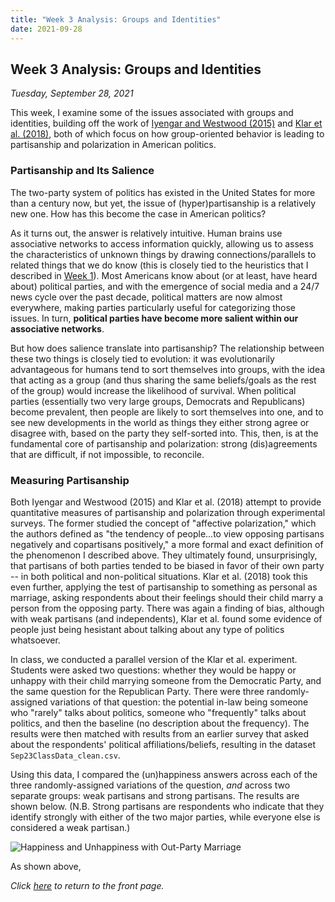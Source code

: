 ```yaml
---
title: "Week 3 Analysis: Groups and Identities"
date: 2021-09-28
---
```

## Week 3 Analysis: Groups and Identities
*Tuesday, September 28, 2021*

This week, I examine some of the issues associated with groups and identities, building off the work of [Iyengar and Westwood (2015)](https://pcl.stanford.edu/research/2015/iyengar-ajps-group-polarization.pdf) and [Klar et al. (2018)](https://academic.oup.com/poq/article-abstract/82/2/379/4996003), both of which focus on how group-oriented behavior is leading to partisanship and polarization in American politics.

### Partisanship and Its Salience
The two-party system of politics has existed in the United States for more than a century now, but yet, the issue of (hyper)partisanship is a relatively new one. How has this become the case in American politics?

As it turns out, the answer is relatively intuitive. Human brains use associative networks to access information quickly, allowing us to assess the characteristics of unknown things by drawing connections/parallels to related things that we do know (this is closely tied to the heuristics that I described in [Week 1](https://yanxifang.github.io/Gov-1372/2021/09/14/Week-One-Blog-Post.html)). Most Americans know about (or at least, have heard about) political parties, and with the emergence of social media and a 24/7 news cycle over the past decade, political matters are now almost everywhere, making parties particularly useful for categorizing those issues. In turn, **political parties have become more salient within our associative networks**.

But how does salience translate into partisanship? The relationship between these two things is closely tied to evolution: it was evolutionarily advantageous for humans tend to sort themselves into groups, with the idea that acting as a group (and thus sharing the same beliefs/goals as the rest of the group) would increase the likelihood of survival. When political parties (essentially two very large groups, Democrats and Republicans) become prevalent, then people are likely to sort themselves into one, and to see new developments in the world as things they either strong agree or disagree with, based on the party they self-sorted into. This, then, is at the fundamental core of partisanship and polarization: strong (dis)agreements that are difficult, if not impossible, to reconcile.

### Measuring Partisanship
Both Iyengar and Westwood (2015) and Klar et al. (2018) attempt to provide quantitative measures of partisanship and polarization through experimental surveys. The former studied the concept of "affective polarization," which the authors defined as "the tendency of people...to view opposing partisans negatively and copartisans positively," a more formal and exact definition of the phenomenon I described above. They ultimately found, unsurprisingly, that partisans of both parties tended to be biased in favor of their own party -- in both political and non-political situations. Klar et al. (2018) took this even further, applying the test of partisanship to something as personal as marriage, asking respondents about their feelings should their child marry a person from the opposing party. There was again a finding of bias, although with weak partisans (and independents), Klar et al. found some evidence of people just being hesistant about talking about any type of politics whatsoever.

In class, we conducted a parallel version of the Klar et al. experiment. Students were asked two questions: whether they would be happy or unhappy with their child marrying someone from the Democratic Party, and the same question for the Republican Party. There were three randomly-assigned variations of that question: the potential in-law being someone who "rarely" talks about politics, someone who "frequently" talks about politics, and then the baseline (no description about the frequency). The results were then matched with results from an earlier survey that asked about the respondents' political affiliations/beliefs, resulting in the dataset `Sep23ClassData_clean.csv`. 

Using this data, I compared the (un)happiness answers across each of the three randomly-assigned variations of the question, *and* across two separate groups: weak partisans and strong partisans. The results are shown below. (N.B. Strong partisans are respondents who indicate that they identify strongly with either of the two major parties, while everyone else is considered a weak partisan.)

![Happiness and Unhappiness with Out-Party Marriage](https://yanxifang.github.io/Gov-1372/images/proportions_unhappiness_outpartymarriage.png)

As shown above, 

*Click [here](https://yanxifang.github.io/Gov-1372/) to return to the front page.*
